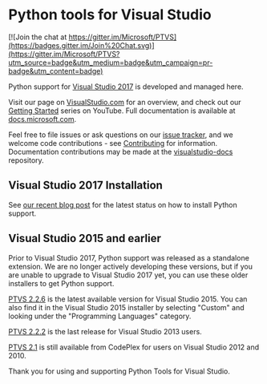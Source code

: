 # Python tools for Visual Studio

[![Join the chat at https://gitter.im/Microsoft/PTVS](https://badges.gitter.im/Join%20Chat.svg)](https://gitter.im/Microsoft/PTVS?utm_source=badge&utm_medium=badge&utm_campaign=pr-badge&utm_content=badge)

Python support for [Visual Studio 2017](https://www.visualstudio.com/) is developed and managed here.

Visit our page on [VisualStudio.com](https://www.visualstudio.com/en-us/features/python-vs) for an overview, and check out our [Getting Started](http://aka.ms/PTVSTutorial) series on YouTube. Full documentation is available at [docs.microsoft.com](https://docs.microsoft.com/visualstudio/python/).

Feel free to file issues or ask questions on our [issue tracker](http://github.com/Microsoft/PTVS/issues), and we welcome code contributions - see [Contributing](https://github.com/Microsoft/PTVS/wiki/Contributing-to-PTVS) for information. Documentation contributions may be made at the [visualstudio-docs](https://github.com/Microsoft/visualstudio-docs) repository.

## Visual Studio 2017 Installation

See [our recent blog post](https://blogs.msdn.microsoft.com/pythonengineering/2017/02/22/python-in-vs2017/) for the latest status on how to install Python support.

## Visual Studio 2015 and earlier

Prior to Visual Studio 2017, Python support was released as a standalone extension. We are no longer actively developing these versions, but if you are unable to upgrade to Visual Studio 2017 yet, you can use these older installers to get Python support.

[PTVS 2.2.6](https://github.com/Microsoft/PTVS/releases/v2.2.6) is the latest available version for Visual Studio 2015. You can also find it in the Visual Studio 2015 installer by selecting "Custom" and looking under the "Programming Languages" category.

[PTVS 2.2.2](https://github.com/Microsoft/PTVS/releases/v2.2.2) is the last release for Visual Studio 2013 users.

[PTVS 2.1](https://pytools.codeplex.com/releases/view/109707) is still available from CodePlex for users on Visual Studio 2012 and 2010.


Thank you for using and supporting Python Tools for Visual Studio.
